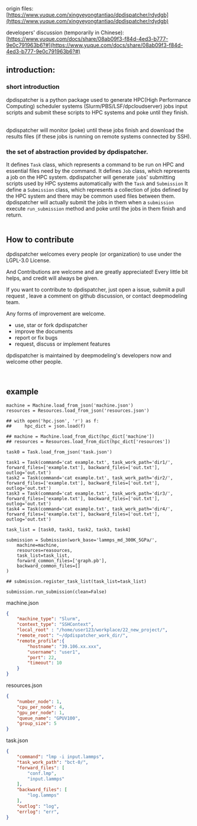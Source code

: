 origin files:
[https://www.yuque.com/xingyeyongtantiao/dpdispatcher/rdydgb](https://www.yuque.com/xingyeyongtantiao/dpdispatcher/rdydgb)
​

developers' discussion (temporarily in Chinese):
[https://www.yuque.com/docs/share/08ab09f3-f84d-4ed3-b777-9e0c791963b6?#](https://www.yuque.com/docs/share/08ab09f3-f84d-4ed3-b777-9e0c791963b6?#)


## introduction:
### short introduction
dpdispatcher is a python package used to generate HPC(High Performance Computing) scheduler systems (Slurm/PBS/LSF/dpcloudserver) jobs input scripts and submit these  scripts to HPC systems and poke until they finish.  
​

dpdispatcher will monitor (poke) until these jobs finish and download the results files (if these jobs is running on remote systems connected by SSH). 


### the set of abstraction provided by dpdispatcher.
It defines `Task` class, which represents a command to be run on HPC and essential files need by the command.
It defines `Job` class, which represents a job on the HPC system. dpdispatcher will generate `job`s' submitting scripts used by HPC systems automatically with the `Task` and `Submission`
It define a `Submission` class, which represents a collection of jobs defined by the HPC system and there may be common used files between them. dpdispatcher will actually submit the jobs in them when a `submission` execute `run_submission` method and poke until the jobs in them finish and return.  
​

## How to contribute 
dpdispatcher welcomes every people (or organization) to use under the LGPL-3.0 License.


And Contributions are welcome and are greatly appreciated! Every little bit helps, and credit will always be given.
​

If you want to contribute to dpdispatcher, just open a issue, submiit a pull request , leave a comment on github discussion, or contact deepmodeling team. 
​

Any forms of improvement are welcome.

- use, star or fork dpdispatcher
- improve the documents
- report or fix bugs
- request, discuss or implement features



dpdispatcher is maintained by deepmodeling's developers now and welcome other people.


​

## example


```python3
machine = Machine.load_from_json('machine.json')
resources = Resources.load_from_json('resources.json')

## with open('hpc.json', 'r') as f:
##     hpc_dict = json.load(f)

## machine = Machine.load_from_dict(hpc_dict['machine'])
## resources = Resources.load_from_dict(hpc_dict['resources'])

task0 = Task.load_from_json('task.json')

task1 = Task(command='cat example.txt', task_work_path='dir1/', forward_files=['example.txt'], backward_files=['out.txt'], outlog='out.txt')
task2 = Task(command='cat example.txt', task_work_path='dir2/', forward_files=['example.txt'], backward_files=['out.txt'], outlog='out.txt')
task3 = Task(command='cat example.txt', task_work_path='dir3/', forward_files=['example.txt'], backward_files=['out.txt'], outlog='out.txt')
task4 = Task(command='cat example.txt', task_work_path='dir4/', forward_files=['example.txt'], backward_files=['out.txt'], outlog='out.txt')

task_list = [task0, task1, task2, task3, task4]

submission = Submission(work_base='lammps_md_300K_5GPa/',
    machine=machine, 
    resources=reasources,
    task_list=task_list,
    forward_common_files=['graph.pb'], 
    backward_common_files=[]
)

## submission.register_task_list(task_list=task_list)

submission.run_submission(clean=False)
```

machine.json
```json
{
    "machine_type": "Slurm",
    "context_type": "SSHContext",
    "local_root" : "/home/user123/workplace/22_new_project/",
    "remote_root": "~/dpdispatcher_work_dir/",
    "remote_profile":{
        "hostname": "39.106.xx.xxx",
        "username": "user1",
        "port": 22,
        "timeout": 10
    }
}
```

resources.json
```json
{
    "number_node": 1,
    "cpu_per_node": 4,
    "gpu_per_node": 1,
    "queue_name": "GPUV100",
    "group_size": 5
}
```

task.json
```json
{
    "command": "lmp -i input.lammps",
    "task_work_path": "bct-0/",
    "forward_files": [
        "conf.lmp",
        "input.lammps"
    ],
    "backward_files": [
        "log.lammps"
    ],
    "outlog": "log",
    "errlog": "err",
}
```
